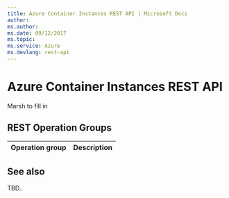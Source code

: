 ```yaml
---
title: Azure Container Instances REST API | Microsoft Docs
author: 
ms.author: 
ms.date: 09/12/2017
ms.topic: 
ms.service: Azure
ms.devlang: rest-api
---
```


# Azure Container Instances REST API

Marsh to fill in

## REST Operation Groups 

| Operation group | Description                                                        |
|-----------------|--------------------------------------------------------------------|

## See also

TBD..
